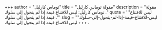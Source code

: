 +++
author = "توماس كارليل"
title = "مقولة توماس كارليل"
description = "مقولة توماس كارليل: ليس للاقتناع قيمة إذا لم يتحول إلى سلوك ."
quote = '''ليس للاقتناع قيمة إذا لم يتحول إلى سلوك .'''
slug = "ليس-للاقتناع-قيمة-إذا-لم-يتحول-إلى-سلوك"
+++
ليس للاقتناع قيمة إذا لم يتحول إلى سلوك .
